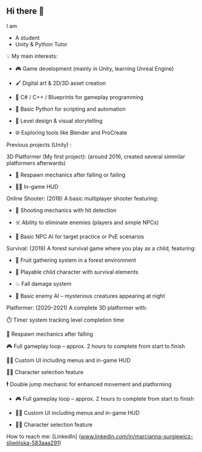 ## Hi there 👋

I am
- A student
- Unity & Python Tutor

💡 My main interests:

- 🎮 Game development (mainly in Unity, learning Unreal Engine)

- 🖌️ Digital art & 2D/3D asset creation

- 🧠 C# / C++ / Blueprints for gameplay programming

- 🐍 Basic Python for scripting and automation

- 🎨 Level design & visual storytelling

- 🌐 Exploring tools like Blender and ProCreate

Previous projects (Unity) :

3D Platformer (My first project):
(around 2016, created several simmilar platformers afterwards)

- 🔁 Respawn mechanics after falling or failing

- 🧑‍🎨 In-game HUD

Online Shooter:
(2018)
A basic multiplayer shooter featuring:

- 🔫 Shooting mechanics with hit detection

- ☠️ Ability to eliminate enemies (players and simple NPCs)

- 🧠 Basic NPC AI for target practice or PvE scenarios

Survival:
(2019)
A forest survival game where you play as a child, featuring:

- 🌳 Fruit gathering system in a forest environment

- 🧒 Playable child character with survival elements

- 💥 Fall damage system

- 👾 Basic enemy AI – mysterious creatures appearing at night

Platformer:
(2020–2021)
A complete 3D platformer with:

⏱️ Timer system tracking level completion time

🔁 Respawn mechanics after falling

🎮 Full gameplay loop – approx. 2 hours to complete from start to finish

🧑‍🎨 Custom UI including menus and in-game HUD

🧍‍♂️ Character selection feature

🕴️ Double jump mechanic for enhanced movement and platforming

- 🎮 Full gameplay loop – approx. 2 hours to complete from start to finish

- 🧑‍🎨 Custom UI including menus and in-game HUD

- 🧍‍♂️ Character selection feature
  
How to reach me:
[LinkedIn] (www.linkedin.com/in/marcjanna-surgiewicz-śliwińska-583aaa291)
